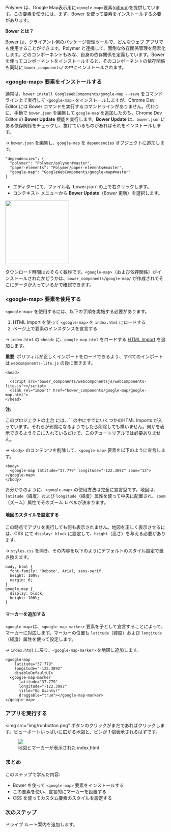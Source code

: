 ﻿<toc-element></toc-element>

Polymer は、Google Map表示用に`<google-map>`要素([github](https://github.com/GoogleWebComponents/google-map))を提供しています。この要素を使うには、まず、Bower を使って要素をインストールする必要があります。

<aside class="callout">
  <b>Bower とは？</b>

  <p><a href="http://bower.io/">Bower</a> は、クライアント側のパッケージ管理ツールで、どんなウェブ アプリでも使用することができます。Polymer と連携して、面倒な依存関係管理を簡素化します。どのコンポーネントもみな、自身の依存関係を定義しています。Bower を使ってコンポーネントをインストールすると、そのコンポーネントの依存関係も同時に <code>bower_components/</code> の中にインストールされます。</p>

</aside>

### &lt;google-map> 要素をインストールする

通常は、`bower install GoogleWebComponents/google-map --save` をコマンドライン上で実行して `<google-map>` をインストールしますが、Chrome Dev Editor には Bower コマンドを実行するコマンドラインがありません。代わりに、手動で `bower.json` を編集して `google-map` を追加したのち、Chrome Dev Editor の **Bower Update** 機能を実行します。**Bower Update** は、`bower.json` にある依存関係をチェックし、抜けているものがあればそれをインストールします。

<!-- <aside class="callout">
  <p><b>Pro tip</b>: the <code>--save</code> option appends the item to the <code>dependencies</code> section in <code>bower.json</code>.</p>
</aside> -->

&rarr; `bower.json` を編集し、`google-map` を `dependencies` オブジェクトに追加します。

    "dependencies": {
      "polymer": "Polymer/polymer#master",
      "paper-elements": "Polymer/paper-elements#master",
      "google-map": "GoogleWebComponents/google-map#master"
    }

<div class="stepbystep">
  <ul>
    <li>エディターにて、ファイル名 `bower.json` の上で右クリックします。</li>
    <li>コンテキスト メニューから <b>Bower Update</b>（Bower 更新）を選択します。</li>
  </ul>
  <div>
    <img src="img/s2-bowerupdate.png" style="height:200px;">
  </div>
</div>

ダウンロード時間はおそらく数秒です。`<google-map>`（および依存関係）がインストールされたかどうかは、`bower_components/google-map/` が作成されてそこにデータが入っているかで確認できます。


### &lt;google-map> 要素を使用する

`<google-map>` を使用するには、以下の手順を実施する必要があります。

1. HTML Import を使って `<google-map>` を `index.html` にロードする
2. ページ上で要素のインスタンスを宣言する

&rarr; `index.html` の `<head>` に、`google-map.html` をロードする [HTML Import](http://www.polymer-project.org/platform/html-imports.html) を追加します。


**重要**: ポリフィルが正しくインポートをロードできるよう、すべてのインポートは `webcomponents-lite.js` の後に置きます。

    <head>
      ...
      <script src="bower_components/webcomponentsjs/webcomponents-lite.js"></script>
      <link rel="import" href="bower_components/google-map/google-map.html">
    </head>

<aside class="callout">
  <b>注:</b>
  <p>このプロジェクトの土台 には、`<head>` の中にすでにいくつかのHTML Imports が入っています。それらが邪魔になるようでしたら削除しても構いません。何かを表示できるようそこに入れているだけで、このチュートリアルでは必要ありません。</p>
</aside>

&rarr; `<body>` のコンテンツを削除して、`<google-map>` 要素を以下のように宣言します。

    <body>
      <google-map latitude="37.779" longitude="-122.3892" zoom="13"></google-map>
    </body>

お分かりのように、`<google-map>` の使用方法は完全に宣言型です。地図は、`latitude`（緯度）および `longitude`（経度）属性を使って中央に配置され、`zoom`（ズーム）属性でそのズーム レベルが決まります。


#### 地図のスタイルを設定する

この時点でアプリを実行しても何も表示されません。地図を正しく表示させるには、CSS にて `display: block` に設定して、`height`（高さ）を与える必要があります。

&rarr; `styles.css` を開き、その内容を以下のようにデフォルトのスタイル設定で置き換えます。

    body, html {
      font-family: 'Roboto', Arial, sans-serif;
      height: 100%;
      margin: 0;
    }
    google-map {
      display: block;
      height: 100%;
    }

#### マーカーを追加する

`<google-map>`は、`<google-map-marker>` 要素を子として宣言することによって、マーカーに対応します。マーカーの位置も `latitude`（緯度）および `longitude`（経度）属性を使って設定します。

&rarr; `index.html` に戻り、`<google-map-marker>` を地図に追加します。

    <google-map
        latitude="37.779"
        longitude="-122.3892"
        disableDefaultUI>
      <google-map-marker
          latitude="37.779"
          longitude="-122.3892"
          title="Go Giants!"
          draggable="true"></google-map-marker>
    </google-map>

### アプリを実行する

<img src="img/runbutton.png" ボタンのクリックがまだであればクリックします。ビューポートいっぱいに広がる地図と、ピンが 1 個表示されるはずです。

<figure>
  <img src="img/s2-maptab.png">
  <figcaption>地図とマーカーが表示された index.html </figcaption>
</figure>

### まとめ

このステップで学んだ内容:

- Bower を使って `<google-map>` 要素をインストールする
- この要素を使い、宣言的にマーカーを設置する
- CSS を使ってカスタム要素のスタイルを設定する

### 次のステップ

ドライブ ルート案内を追加します。

